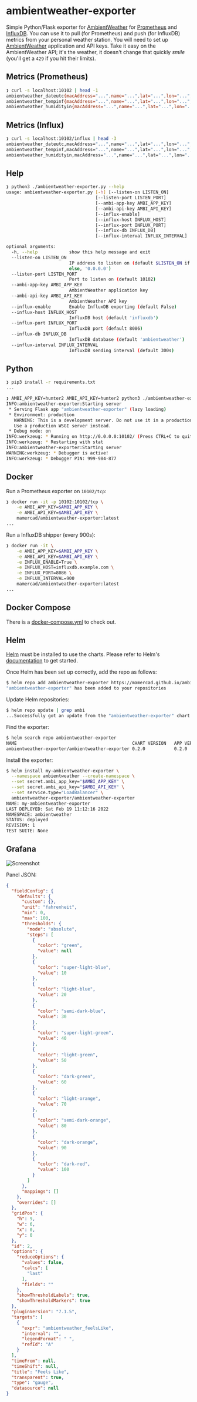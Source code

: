 # ambientweather-exporter

Simple Python/Flask exporter for [AmbientWeather](https://ambientweather.net) for [Prometheus](https://prometheus.io/) and [InfluxDB](https://www.influxdata.com/).
You can use it to pull (for Prometheus) and push (for InfluxDB) metrics from your personal weather station.
You will need to set up [AmbientWeather](https://ambientweather.docs.apiary.io/#introduction/authentication) application and API keys.
Take it easy on the AmbientWeather API; it's the weather, it doesn't change that quickly *smile* (you'll get a `429` if you hit their limits).


## Metrics (Prometheus)

```bash
❯ curl -s localhost:10102 | head -1
ambientweather_dateutc{macAddress="...",name="...",lat="...",lon="...",address="...",location="...",tz="..."} 1645376160000
ambientweather_tempinf{macAddress="...",name="...",lat="...",lon="...",address="...",location="...",tz="..."} 66.9
ambientweather_humidityin{macAddress="...",name="...",lat="...",lon="...",address="...",location="...",tz="..."} 37
```

## Metrics (Influx)

```bash
❯ curl -s localhost:10102/influx | head -3
ambientweather_dateutc,macAddress="...",name="...",lat="...",lon="...",address="...",location="...",tz="..." value=1645376820000 1645376888607487600
ambientweather_tempinf,macAddress="...",name="...",lat="...",lon="...",address="...",location="...",tz="..." value=66.7 1645376888607507600
ambientweather_humidityin,macAddress="...",name="...",lat="...",lon="...",address="...",location="...",tz="..." value=37 1645376888607516200
```

## Help

```bash
❯ python3 ./ambientweather-exporter.py --help
usage: ambientweather-exporter.py [-h] [--listen-on LISTEN_ON]
                                  [--listen-port LISTEN_PORT]
                                  [--ambi-app-key AMBI_APP_KEY]
                                  [--ambi-api-key AMBI_API_KEY]
                                  [--influx-enable]
                                  [--influx-host INFLUX_HOST]
                                  [--influx-port INFLUX_PORT]
                                  [--influx-db INFLUX_DB]
                                  [--influx-interval INFLUX_INTERVAL]

optional arguments:
  -h, --help            show this help message and exit
  --listen-on LISTEN_ON
                        IP address to listen on (default $LISTEN_ON if set,
                        else, '0.0.0.0')
  --listen-port LISTEN_PORT
                        Port to listen on (default 10102)
  --ambi-app-key AMBI_APP_KEY
                        AmbientWeather application key
  --ambi-api-key AMBI_API_KEY
                        AmbientWeather API key
  --influx-enable       Enable InfluxDB exporting (default False)
  --influx-host INFLUX_HOST
                        InfluxDB host (default 'influxdb')
  --influx-port INFLUX_PORT
                        InfluxDB port (default 8086)
  --influx-db INFLUX_DB
                        InfluxDB database (default 'ambientweather')
  --influx-interval INFLUX_INTERVAL
                        InfluxDB sending interval (default 300s)
```

## Python

```bash
❯ pip3 install -r requirements.txt
...

❯ AMBI_APP_KEY=hunter2 AMBI_API_KEY=hunter2 python3 ./ambientweather-exporter.py
INFO:ambientweather-exporter:Starting server
 * Serving Flask app "ambientweather-exporter" (lazy loading)
 * Environment: production
   WARNING: This is a development server. Do not use it in a production deployment.
   Use a production WSGI server instead.
 * Debug mode: on
INFO:werkzeug: * Running on http://0.0.0.0:10102/ (Press CTRL+C to quit)
INFO:werkzeug: * Restarting with stat
INFO:ambientweather-exporter:Starting server
WARNING:werkzeug: * Debugger is active!
INFO:werkzeug: * Debugger PIN: 999-984-877
```

## Docker

Run a Prometheus exporter on `10102/tcp`:

```bash
❯ docker run -it -p 10102:10102/tcp \
    -e AMBI_APP_KEY=$AMBI_APP_KEY \
    -e AMBI_API_KEY=$AMBI_API_KEY \
    mamercad/ambientweather-exporter:latest
...
```

Run a InfluxDB shipper (every 900s):

```bash
❯ docker run -it \
    -e AMBI_APP_KEY=$AMBI_APP_KEY \
    -e AMBI_API_KEY=$AMBI_API_KEY \
    -e INFLUX_ENABLE=True \
    -e INFLUX_HOST=influxdb.example.com \
    -e INFLUX_PORT=8086 \
    -e INFLUX_INTERVAL=900
    mamercad/ambientweather-exporter:latest
...
```

## Docker Compose

There is a [docker-compose.yml](./docker-compose.yml) to check out.

## Helm

[Helm](https://helm.sh) must be installed to use the charts.
Please refer to Helm's [documentation](https://helm.sh/docs) to get started.

Once Helm has been set up correctly, add the repo as follows:

```bash
$ helm repo add ambientweather-exporter https://mamercad.github.io/ambientweather-exporter/
"ambientweather-exporter" has been added to your repositories
```

Update Helm repositories:

```bash
$ helm repo update | grep ambi
...Successfully got an update from the "ambientweather-exporter" chart repository
```

Find the exporter:

```bash
$ helm search repo ambientweather-exporter
NAME                                            CHART VERSION   APP VERSION     DESCRIPTION
ambientweather-exporter/ambientweather-exporter 0.2.0           0.2.0           A Helm chart for the AmbientWeather Exporter
```

Install the exporter:

```bash
$ helm install my-ambientweather-exporter \
  --namespace ambientweather --create-namespace \
  --set secret.ambi_app_key="$AMBI_APP_KEY" \
  --set secret.ambi_api_key="$AMBI_API_KEY" \
  --set service.type="LoadBalancer" \
  ambientweather-exporter/ambientweather-exporter
NAME: my-ambientweather-exporter
LAST DEPLOYED: Sat Feb 19 11:12:16 2022
NAMESPACE: ambientweather
STATUS: deployed
REVISION: 1
TEST SUITE: None
```

## Grafana

![Screenshot](ambientweather-screenshot.png)

Panel JSON:

```json
{
  "fieldConfig": {
    "defaults": {
      "custom": {},
      "unit": "fahrenheit",
      "min": 0,
      "max": 100,
      "thresholds": {
        "mode": "absolute",
        "steps": [
          {
            "color": "green",
            "value": null
          },
          {
            "color": "super-light-blue",
            "value": 10
          },
          {
            "color": "light-blue",
            "value": 20
          },
          {
            "color": "semi-dark-blue",
            "value": 30
          },
          {
            "color": "super-light-green",
            "value": 40
          },
          {
            "color": "light-green",
            "value": 50
          },
          {
            "color": "dark-green",
            "value": 60
          },
          {
            "color": "light-orange",
            "value": 70
          },
          {
            "color": "semi-dark-orange",
            "value": 80
          },
          {
            "color": "dark-orange",
            "value": 90
          },
          {
            "color": "dark-red",
            "value": 100
          }
        ]
      },
      "mappings": []
    },
    "overrides": []
  },
  "gridPos": {
    "h": 9,
    "w": 6,
    "x": 0,
    "y": 0
  },
  "id": 2,
  "options": {
    "reduceOptions": {
      "values": false,
      "calcs": [
        "last"
      ],
      "fields": ""
    },
    "showThresholdLabels": true,
    "showThresholdMarkers": true
  },
  "pluginVersion": "7.1.5",
  "targets": [
    {
      "expr": "ambientweather_feelsLike",
      "interval": "",
      "legendFormat": " ",
      "refId": "A"
    }
  ],
  "timeFrom": null,
  "timeShift": null,
  "title": "Feels Like",
  "transparent": true,
  "type": "gauge",
  "datasource": null
}
```
